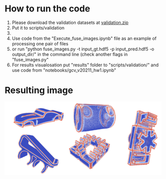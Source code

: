 # How to run the code

1. Please download the validation datasets at [validation.zip](https://www.dropbox.com/s/lxg7lb8xqcmxowa/validation.zip?dl=0)
2. Put it to scripts/validation
3. 
  1. Use code from the "Execute_fuse_images.ipynb" file as an example of processing one pair of files
  2. or run "python fuse_images.py -t input_gt.hdf5 -p input_pred.hdf5 -o output_dir/" in the command line (check another flags in "fuse_images.py"
4. For results visualosation put "results" folder to "scripts/validation/" and use code from "notebooks/gcv_v20211_hw1.ipynb"

# Resulting image

![Screenshot](Med_files_results.png)
